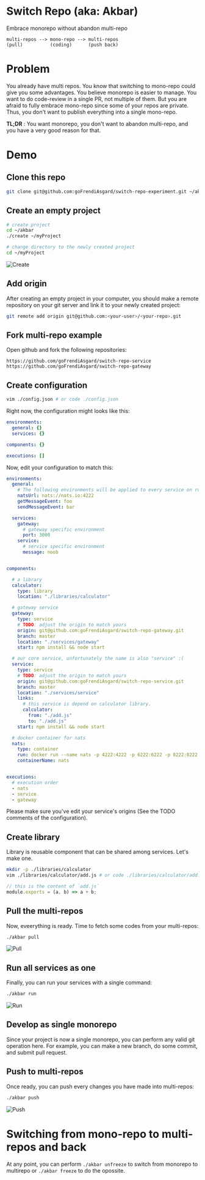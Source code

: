 # Switch Repo (aka: Akbar)

Embrace monorepo without abandon multi-repo

```
multi-repos --> mono-repo --> multi-repos
(pull)          (coding)      (push back)
```

# Problem

You already have multi repos. You know that switching to mono-repo could give you some advantages. You believe monorepo is easier to manage. You want to do code-review in a single PR, not multiple of them. But you are afraid to fully embrace mono-repo since some of your repos are private. Thus, you don't want to publish everything into a single mono-repo.

__TL;DR__ : You want monorepo, you don't want to abandon multi-repo, and you have a very good reason for that.

# Demo

## Clone this repo

```sh
git clone git@github.com:goFrendiAsgard/switch-repo-experiment.git ~/akbar
```

## Create an empty project

```sh
# create project
cd ~/akbar
./create ~/myProject

# change directory to the newly created project
cd ~/myProject
```

![Create](./images/akbar-create.PNG)

## Add origin

After creating an empty project in your computer, you should make a remote repository on your git server and link it to your newly created project:

```sh
git remote add origin git@github.com:<your-user>/<your-repo>.git
```

## Fork multi-repo example

Open github and fork the following repositories:

```
https://github.com/goFrendiAsgard/switch-repo-service
https://github.com/goFrendiAsgard/switch-repo-gateway
```

## Create configuration

```sh
vim ./config.json # or code ./config.json
```

Right now, the configuration might looks like this:

```yaml
environments:
  general: {}
  services: {}

components: {}

executions: []
```

Now, edit your configuration to match this:

```yaml
environments:
  general:
    # The following environments will be applied to every service on runtime:
    natsUrl: nats://nats.io:4222
    getMessageEvent: foo
    sendMessageEvent: bar

  services:
    gateway:
      # gateway specific environment
      port: 3000
    service:
      # service specific environment
      message: noob


components:

  # a library
  calculator:
    type: library
    location: "./libraries/calculator"

  # gateway service
  gateway:
    type: service
    # TODO: adjust the origin to match yours
    origin: git@github.com:goFrendiAsgard/switch-repo-gateway.git
    branch: master
    location: "./services/gateway"
    start: npm install && node start

  # our core service, unfortunately the name is also "service" :(
  service:
    type: service
    # TODO: adjust the origin to match yours
    origin: git@github.com:goFrendiAsgard/switch-repo-service.git
    branch: master
    location: "./services/service"
    links:
      # this service is depend on calculator library.
      calculator:
        from: "./add.js"
        to: "./add.js"
    start: npm install && node start

  # docker container for nats
  nats:
    type: container
    run: docker run --name nats -p 4222:4222 -p 6222:6222 -p 8222:8222 -d nats
    containerName: nats


executions:
  # execution order
  - nats
  - service
  - gateway
```

Please make sure you've edit your service's origins (See the TODO comments of the configuration).

## Create library

Library is reusable component that can be shared among services. Let's make one.

```sh
mkdir -p ./libraries/calculator
vim ./libraries/calculator/add.js # or code ./libraries/calculator/add.js
```

```javascript
// this is the content of `add.js`
module.exports = (a, b) => a + b;
```

## Pull the multi-repos

Now, eveerything is ready. Time to fetch some codes from your multi-repos:

```sh
./akbar pull
```

![Pull](./images/akbar-pull.PNG)

##  Run all services as one

Finally, you can run your services with a single command:

```sh
./akbar run
```

![Run](./images/akbar-run.PNG)

## Develop as single monorepo

Since your project is now a single monorepo, you can perform any valid git operation here. For example, you can make a new branch, do some commit, and submit pull request.

## Push to multi-repos

Once ready, you can push every changes you have made into multi-repos:

```sh
./akbar push
```

![Push](./images/akbar-push.PNG)

# Switching from mono-repo to multi-repos and back

At any point, you can perform `./akbar unfreeze` to switch from monorepo to multirepo or `./akbar freeze` to do the opossite.